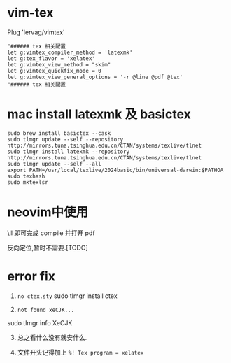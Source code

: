 # vim-tex
Plug 'lervag/vimtex'

```
"###### tex 相关配置
let g:vimtex_compiler_method = 'latexmk' 
let g:tex_flavor = 'xelatex'
let g:vimtex_view_method = "skim"
let g:vimtex_quickfix_mode = 0
let g:vimtex_view_general_options = '-r @line @pdf @tex'
"###### tex 相关配置
````

# mac install latexmk 及 basictex

```
sudo brew install basictex --cask
sudo tlmgr update --self --repository http://mirrors.tuna.tsinghua.edu.cn/CTAN/systems/texlive/tlnet
sudo tlmgr install latexmk --repository http://mirrors.tuna.tsinghua.edu.cn/CTAN/systems/texlive/tlnet
sudo tlmgr update --self --all
export PATH=/usr/local/texlive/2024basic/bin/universal-darwin:$PATHOA
sudo texhash
sudo mktexlsr

```

# neovim中使用
\ll 即可完成 compile 并打开 pdf

反向定位,暂时不需要.[TODO]


# error fix

1. `no ctex.sty`
sudo tlmgr install ctex

2. `not found xeCJK...`

sudo tlmgr info XeCJK

3. 总之看什么没有就安什么.


4.  文件开头记得加上 `%! Tex program = xelatex`
